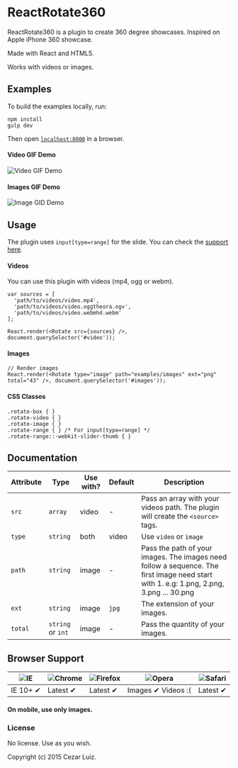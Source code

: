# ReactRotate360

ReactRotate360 is a plugin to create 360 degree showcases. Inspired on Apple iPhone 360 showcase.

Made with React and HTML5.

Works with videos or images.

## Examples

To build the examples locally, run:

```
npm install
gulp dev
```

Then open [`localhost:8000`](http://localhost:8000) in a browser.

#### Video GIF Demo
![Video GIF Demo](https://cloud.githubusercontent.com/assets/954889/6597746/620753ee-c7dd-11e4-9817-34163b62f390.gif)

#### Images GIF Demo
![Image GID Demo](https://cloud.githubusercontent.com/assets/954889/6597759/7b916930-c7dd-11e4-8046-e4f5385123d8.gif)


## Usage

The plugin uses `input[type=range]` for the slide. You can check the [support here](http://caniuse.com/#feat=input-range).

#### Videos

You can use this plugin with videos (mp4, ogg or webm).

```
var sources = [
  'path/to/videos/video.mp4',
  'path/to/videos/video.oggtheora.ogv',
  'path/to/videos/video.webmhd.webm'
];

React.render(<Rotate src={sources} />, document.querySelector('#video'));
```


#### Images
```
// Render images
React.render(<Rotate type="image" path="examples/images" ext="png" total="43" />, document.querySelector('#images'));
```

#### CSS Classes
```
.rotate-box { }
.rotate-video { }
.rotate-image { }
.rotate-range { } /* For input[type=range] */
.rotate-range::-webkit-slider-thumb { }
```

## Documentation

Attribute | Type | Use with? | Default | Description
--- | --- | --- | --- | --- |
`src` | `array` | video | - | Pass an array with your videos path. The plugin will create the `<source>` tags.
`type` | `string` | both | video | Use `video` or `image`
`path` | `string` | image | - | Pass the path of your images. The images need follow a sequence. The first image need start with 1. e.g: 1.png, 2.png, 3.png ... 30.png
`ext` | `string` | image | `jpg` | The extension of your images.
`total` | `string` or `int` | image | - | Pass the quantity of your images.

## Browser Support

![IE](https://cloud.githubusercontent.com/assets/398893/3528325/20373e76-078e-11e4-8e3a-1cb86cf506f0.png) | ![Chrome](https://cloud.githubusercontent.com/assets/398893/3528328/23bc7bc4-078e-11e4-8752-ba2809bf5cce.png) | ![Firefox](https://cloud.githubusercontent.com/assets/398893/3528329/26283ab0-078e-11e4-84d4-db2cf1009953.png) | ![Opera](https://cloud.githubusercontent.com/assets/398893/3528330/27ec9fa8-078e-11e4-95cb-709fd11dac16.png) | ![Safari](https://cloud.githubusercontent.com/assets/398893/3528331/29df8618-078e-11e4-8e3e-ed8ac738693f.png)
--- | --- | --- | --- | --- |
IE 10+ ✔ | Latest ✔ | Latest ✔ | Images ✔ Videos :( | Latest ✔ |

#### On mobile, use only images.

### License

No license. Use as you wish.

Copyright (c) 2015 Cezar Luiz.